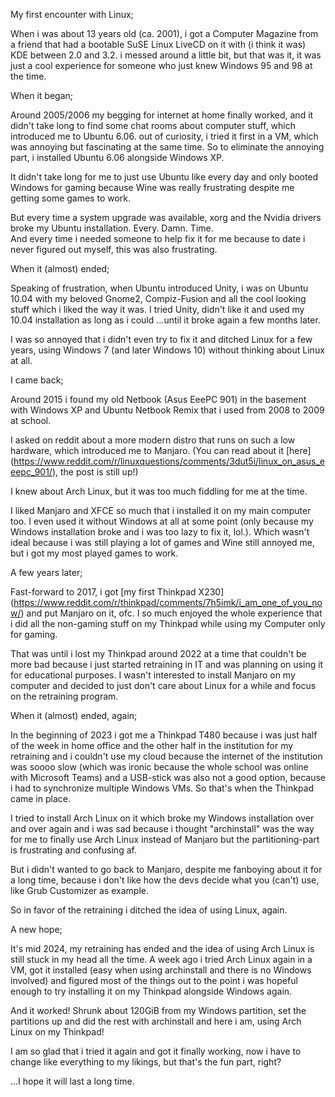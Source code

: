 My first encounter with Linux;

When i was about 13 years old (ca. 2001), i got a Computer Magazine from a friend that had a bootable SuSE Linux LiveCD on it with (i think it was) KDE between 2.0 and 3.2. i messed around a little bit, but that was it, it was just a cool experience for someone who just knew Windows 95 and 98 at the time. 

When it began;

Around 2005/2006 my begging for internet at home finally worked, and it didn't take long to find some chat rooms about computer stuff, which introduced me to Ubuntu 6.06. out of curiosity, i tried it first in a VM, which was annoying but fascinating at the same time. So to eliminate the annoying part, i installed Ubuntu 6.06 alongside Windows XP. 

It didn't take long for me to just use Ubuntu like every day and only booted Windows for gaming because Wine was really frustrating despite me getting some games to work.

But every time a system upgrade was available, xorg and the Nvidia drivers broke my Ubuntu installation. Every. Damn. Time.   
And every time i needed someone to help fix it for me because to date i never figured out myself, this was also frustrating.

  
When it (almost) ended;

Speaking of frustration, when Ubuntu introduced Unity, i was on Ubuntu 10.04 with my beloved Gnome2, Compiz-Fusion and all the cool looking stuff which i liked the way it was. I tried Unity, didn't like it and used my 10.04 installation as long as i could ...until it broke again a few months later.  
  
I was so annoyed that i didn't even try to fix it and ditched Linux for a few years, using Windows 7 (and later Windows 10) without thinking about Linux at all.

I came back;

Around 2015 i found my old Netbook (Asus EeePC 901) in the basement with Windows XP and Ubuntu Netbook Remix that i used from 2008 to 2009 at school. 

I asked on reddit about a more modern distro that runs on such a low hardware, which introduced me to Manjaro. (You can read about it \[here\](https://www.reddit.com/r/linuxquestions/comments/3dut5i/linux_on_asus_eeepc_901/), the post is still up!)

I knew about Arch Linux, but it was too much fiddling for me at the time.

I liked Manjaro and XFCE so much that i installed it on my main computer too. I even used it without Windows at all at some point (only because my Windows installation broke and i was too lazy to fix it, lol.). Which wasn't ideal because i was still playing a lot of games and Wine still annoyed me, but i got my most played games to work.

A few years later;

Fast-forward to 2017, i got \[my first Thinkpad X230\](https://www.reddit.com/r/thinkpad/comments/7h5imk/i_am_one_of_you_now/) and put Manjaro on it, ofc. I so much enjoyed the whole experience that i did all the non-gaming stuff on my Thinkpad while using my Computer only for gaming. 

That was until i lost my Thinkpad around 2022 at a time that couldn't be more bad because i just started retraining in IT and was planning on using it for educational purposes. I wasn't interested to install Manjaro on my computer and decided to just don't care about Linux for a while and focus on the retraining program.

When it (almost) ended, again;

In the beginning of 2023 i got me a Thinkpad T480 because i was just half of the week in home office and the other half in the institution for my retraining and i couldn't use my cloud because the internet of the institution was soooo slow (which was ironic because the whole school was online with Microsoft Teams) and a USB-stick was also not a good option, because i had to synchronize multiple Windows VMs. So that's when the Thinkpad came in place.

I tried to install Arch Linux on it which broke my Windows installation over and over again and i was sad because i thought "archinstall" was the way for me to finally use Arch Linux instead of Manjaro but the partitioning-part is frustrating and confusing af. 

But i didn't wanted to go back to Manjaro, despite me fanboying about it for a long time, because i don't like how the devs decide what you (can't) use, like Grub Customizer as example. 

So in favor of the retraining i ditched the idea of using Linux, again.

A new hope;

It's mid 2024, my retraining has ended and the idea of using Arch Linux is still stuck in my head all the time. A week ago i tried Arch Linux again in a VM, got it installed (easy when using archinstall and there is no Windows involved) and figured most of the things out to the point i was hopeful enough to try installing it on my Thinkpad alongside Windows again.  
  
And it worked! Shrunk about 120GiB from my Windows partition, set the partitions up and did the rest with archinstall and here i am, using Arch Linux on my Thinkpad!

I am so glad that i tried it again and got it finally working, now i have to change like everything to my likings, but that's the fun part, right?

  
...I hope it will last a long time.

